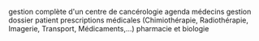 gestion complète d'un centre de cancérologie
agenda médecins
gestion dossier patient
prescriptions médicales (Chimiothérapie, Radiothérapie, Imagerie, Transport, Médicaments,...)
pharmacie et biologie